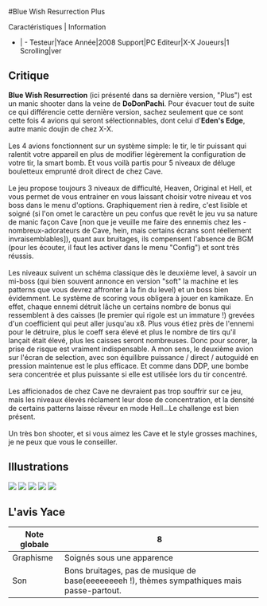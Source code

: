 #Blue Wish Resurrection Plus

Caractéristiques | Information
- | -
Testeur|Yace
Année|2008
Support|PC
Editeur|X-X
Joueurs|1
Scrolling|ver

## Critique
<b>Blue Wish Resurrection</b> (ici présenté dans sa dernière version, "Plus") est un manic shooter dans la veine de <b>DoDonPachi</b>. Pour évacuer tout de suite ce qui différencie cette dernière version, sachez seulement que ce sont cette fois 4 avions qui seront sélectionnables, dont celui d'<b>Eden's Edge</b>, autre manic doujin de chez X-X.<br/><br/>Les 4 avions fonctionnent sur un système simple: le tir, le tir puissant qui ralentit votre appareil en plus de modifier légèrement la configuration de votre tir, la smart bomb. Et vous voilà partis pour 5 niveaux de déluge bouletteux emprunté droit direct de chez Cave. <br/><br/>Le jeu propose toujours 3 niveaux de difficulté, Heaven, Original et Hell, et vous permet de vous entrainer en vous laissant choisir votre niveau et vos boss dans le menu d'options. Graphiquement rien à redire, c'est lisible et soigné (si l'on omet le caractère un peu confus que revêt le jeu vu sa nature de manic façon Cave [non que je veuille me faire des ennemis chez les -nombreux-adorateurs de Cave, hein, mais certains écrans sont réellement invraisemblables]), quant aux bruitages, ils compensent l'absence de BGM (pour les écouter, il faut les activer dans le menu "Config") et sont très réussis.<br/><br/>Les niveaux suivent un schéma classique dès le deuxième level, à savoir un mi-boss (qui bien souvent annonce en version "soft" la machine et les patterns que vous devrez affronter à la fin du level) et un boss bien évidemment. Le système de scoring vous obligera à jouer en kamikaze. En effet, chaque ennemi détruit lâche un certains nombre de bonus qui ressemblent à des caisses (le premier qui rigole est un immature !) grevées d'un coefficient qui peut aller jusqu'au x8. Plus vous étiez près de l'ennemi pour le détruire, plus le coeff sera élevé et plus le nombre de tirs qu'il lançait était élevé, plus les caisses seront nombreuses. Donc pour scorer, la prise de risque est vraiment indispensable. A mon sens, le deuxième avion sur l'écran de selection, avec son équilibre puissance / direct / autoguidé en pression maintenue est le plus efficace. Et comme dans DDP, une bombe sera concentrée et plus puissante si elle est utilisée lors du tir concentré.<br/><br/>Les afficionados de chez Cave ne devraient pas trop souffrir sur ce jeu, mais les niveaux élevés réclament leur dose de concentration, et la densité de certains patterns laisse rêveur en mode Hell...Le challenge est bien présent.<br/><br/>Un très bon shooter, et si vous aimez les Cave et le style grosses machines, je ne peux que vous le conseiller.<br/>

## Illustrations
![](http://www.shmup.com/images/thumbs/img_fiche_1_1035.jpg)
![](http://www.shmup.com/images/thumbs/img_fiche_2_1035.jpg)
![](http://www.shmup.com/images/thumbs/img_fiche_3_1035.jpg)
![](http://www.shmup.com/images/thumbs/img_fiche_4_1035.jpg)
![](http://www.shmup.com/images/thumbs/)

## L'avis Yace
Note globale|8
-|-
Graphisme|Soignés sous une apparence 
Son|Bons bruitages, pas de musique de base(eeeeeeeeh !), thèmes sympathiques mais passe-partout.
